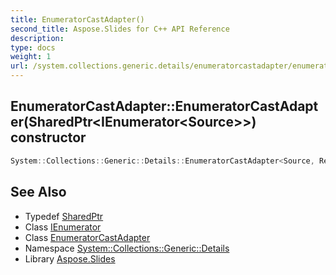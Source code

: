 ```yaml
---
title: EnumeratorCastAdapter()
second_title: Aspose.Slides for C++ API Reference
description: 
type: docs
weight: 1
url: /system.collections.generic.details/enumeratorcastadapter/enumeratorcastadapter/
---
```

## EnumeratorCastAdapter::EnumeratorCastAdapter(SharedPtr\<IEnumerator\<Source\>\>) constructor




```cpp
System::Collections::Generic::Details::EnumeratorCastAdapter<Source, Result>::EnumeratorCastAdapter(SharedPtr<IEnumerator<Source>> sourceEnumerator)
```

## See Also

* Typedef [SharedPtr](../../../system/sharedptr/)
* Class [IEnumerator](../../../system.collections.generic/ienumerator/)
* Class [EnumeratorCastAdapter](../)
* Namespace [System::Collections::Generic::Details](../../)
* Library [Aspose.Slides](../../../)